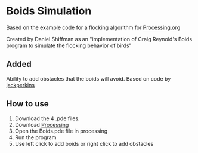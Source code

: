 # Boids Simulation
Based on the example code for a flocking algorithm for [Processing.org](https://processing.org/examples/flocking.html)

Created by Daniel Shiffman as an "implementation of Craig Reynold's Boids program to simulate the flocking behavior of birds"

## Added
Ability to add obstacles that the boids will avoid.
Based on code by [jackperkins](https://github.com/jackaperkins/boids)

## How to use
1. Download the 4 .pde files.
2. Download [Processing](https://processing.org/download)
3. Open the Boids.pde file in processing
4. Run the program
5. Use left click to add boids or right click to add obstacles

